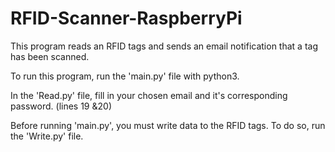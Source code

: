 # RFID-Scanner-RaspberryPi

This program reads an RFID tags and sends an email notification that a tag has been scanned.

To run this program, run the 'main.py' file with python3.

In the 'Read.py' file, fill in your chosen email and it's corresponding password. (lines 19 &20)

Before running 'main.py', you must write data to the RFID tags. To do so, run the 'Write.py' file.
